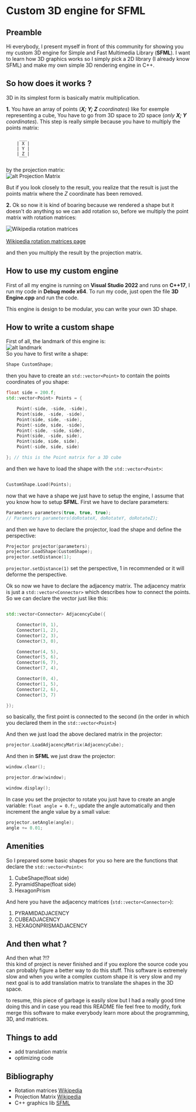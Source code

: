﻿# Custom 3D engine for SFML


## Preamble

Hi everybody, I present myself in front of this community for showing
you my custom 3D engine for Simple and Fast Multimedia Library (**SFML**).
I want to learn how 3D graphics works so I simply pick a 2D library (I already
know SFML) and make my own simple 3D rendering engine in C++.


## So how does it works ?

3D in its simplest form is basically matrix multiplication.

**1.** You have an array of points (***X; Y; Z** coordinates*) like for exemple 
representing a cube, You have to go from 3D space to 2D space 
(*only **X; Y** coordinates*).
This step is really simple because you have to multiply the points matrix:
```
     ___
    | X |
    | Y |
    | Z |
     ‾‾‾
```
by the projection matrix:<br/>
![alt Projection Matrix](https://wikimedia.org/api/rest_v1/media/math/render/svg/0fae863970e466a20b888f60585547bef7e06837)


But if you look closely to the result, you realize that the result is
just the points matrix where the *Z* coordinate has been removed.


**2.** Ok so now it is kind of boaring because we rendered a shape but it
doesn't do anything so we can add rotation so, before we multiply the point
matrix with rotation matrices:

![Wikipedia rotation matrices](https://wikimedia.org/api/rest_v1/media/math/render/svg/39b17b4c8417e071083a2a1756d51014d5b34900)<br/><br/>
[Wikipedia rotation matrices page](https://en.wikipedia.org/wiki/Rotation_matrix)

and then you multiply the result by the projection matrix.

## How to use my custom engine

First of all my engine is running on **Visual Studio 2022** and runs on
**C++17**, I run my code in **Debug mode x64**.
To run my code, just open the file **3D Engine.cpp** and run the code.

This engine is design to be modular, you can write your own 3D shape.

## How to write a custom shape
First of all, the landmark of this engine is: <br/>
![alt landmark](http://ixd.education/wp-content/uploads/2014/02/espace3D-021.jpg)
<br/>So you have to first write a shape:
```cpp
Shape CustomShape;

```
then you have to create an ```std::vector<Point>``` to contain
the points coordinates of you shape:

```cpp
float side = 200.f;
std::vector<Point> Points = {

    Point(-side, -side, -side),
    Point(side, -side, -side),
    Point(side, side, -side),
    Point(-side, side, -side),
    Point(-side, -side, side),
    Point(side, -side, side),
    Point(side, side, side),
    Point(-side, side, side)

}; // this is the Point matrix for a 3D cube

```

and then we have to load the shape with the ```std::vector<Point>```:
```cpp

CustomShape.Load(Points);

```
now that we have a shape we just have to setup the engine, I assume that 
you know how to setup **SFML**.
First we have to declare parameters:
```cpp
Parameters parameters(true, true, true); 
// Parameters parameters(doRotateX, doRotateY, doRotateZ);
```

and then we have to declare the projector, load the shape and define
the perspective:
```cpp
Projector projector(parameters);
projector.LoadShape(CustomShape);
projector.setDistance(1);

```

```projector.setDistance(1)``` set the perspective, 1 in recommended or
it will deforme the perspective.


Ok so now we have to declare the adjacency matrix.
The adjacency matrix is just a ```std::vector<Connector>```
which describes how to connect the points.
So we can declare the vector just like this:
```cpp

std::vector<Connector> AdjacencyCube({

    Connector(0, 1),
    Connector(1, 2),
    Connector(2, 3),
    Connector(3, 0),

    Connector(4, 5),
    Connector(5, 6),
    Connector(6, 7),
    Connector(7, 4),

    Connector(0, 4),
    Connector(1, 5),
    Connector(2, 6),
    Connector(3, 7)

});

```

so basically, the first point is connected to the second (in the order 
in which you declared them in the ```std::vector<Point>```)



And then we just load the above declared matrix in the projector:
```cpp
projector.LoadAdjacencyMatrix(AdjacencyCube);
```

And then in **SFML** we just draw the projector:
```cpp
window.clear();

projector.draw(window);

window.display();
```

In case you set the projector to rotate you just have to create an
angle variable: ```float angle = 0.f;```,
update the angle automatically and then increment the angle value by
a small value:
```cpp
projector.setAngle(angle);
angle += 0.01;
```

## Amenities
So I prepared some basic shapes for you so
here are the functions that declare the ```std::vector<Point>```:<br/>
1. CubeShape(float side)
2. PyramidShape(float side)
3. HexagonPrism

And here you have the adjacency matrices (```std::vector<Connector>```):
1. PYRAMIDADJACENCY
2. CUBEADJACENCY
3. HEXAGONPRISMADJACENCY

## And then what ?

And then what ?!? <br/>this kind of project is never finished and if you explore
the source code you can probably figure a better way to do this stuff.
This software is extremely slow and when you write a complex custom
shape it is very slow and my next goal is to add translation matrix
to translate the shapes in the 3D space.

to resume, this piece of garbage is easily slow but I had a really
good time doing this and in case you read this README file feel free
to modify, fork merge this software to make everybody learn more about
the programming, 3D, and matrices.

## Things to add

- add translation matrix
- optimizing code 

## Bibliography
- Rotation matrices [Wikipedia](https://en.wikipedia.org/wiki/Rotation_matrix)
- Projection Matrix [Wikipedia](https://en.wikipedia.org/wiki/Projection_matrix)
- C++ graphics lib [SFML](https://www.sfml-dev.org/index.php) 